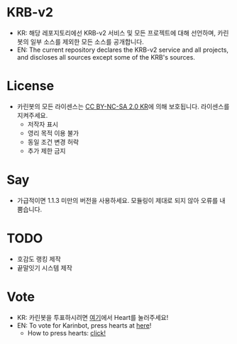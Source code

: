 # KRB-v2

* KR: 해당 레포지토리에선 KRB-v2 서비스 및 모든 프로젝트에 대해 선언하며, 카린봇의 일부 소스를 제외한 모든 소스를 공개합니다.
* EN: The current repository declares the KRB-v2 service and all projects, and discloses all sources except some of the KRB's sources.

# License

* 카린봇의 모든 라이센스는 [CC BY-NC-SA 2.0 KR](https://creativecommons.org/licenses/by-nc-sa/2.0/kr/)에 의해 보호됩니다. 라이센스를 지켜주세요.
  * 저작자 표시
  * 영리 목적 이용 불가
  * 동일 조건 변경 허락
  * 추가 제한 금지
 
# Say

* 가급적이면 1.1.3 미만의 버전을 사용하세요. 모듈링이 제대로 되지 않아 오류를 내뿜습니다.

# TODO
*  호감도 랭킹 제작
*  끝말잇기 시스템 제작

# Vote

* KR: 카린봇을 투표하시려면 [여기](https://koreanbots.dev/bots/742177331614842962)에서 Heart를 눌러주세요!
* EN: To vote for Karinbot, press hearts at [here](https://koreanbots.dev/bots/742177331614842962)!
  * How to press hearts: [click!](https://cdn.discordapp.com/attachments/705679542324428828/708982321746804746/unknown.png)
